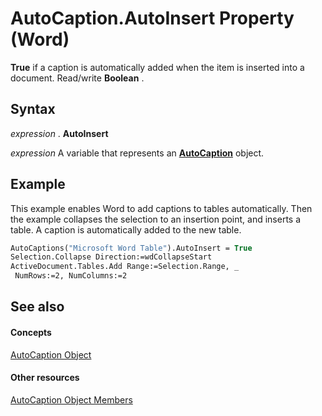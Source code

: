 
# AutoCaption.AutoInsert Property (Word)

 **True** if a caption is automatically added when the item is inserted into a document. Read/write **Boolean** .


## Syntax

 _expression_ . **AutoInsert**

 _expression_ A variable that represents an **[AutoCaption](895b5181-d36f-7f63-572a-c2d37c878e17.md)** object.


## Example

This example enables Word to add captions to tables automatically. Then the example collapses the selection to an insertion point, and inserts a table. A caption is automatically added to the new table.


```vb
AutoCaptions("Microsoft Word Table").AutoInsert = True 
Selection.Collapse Direction:=wdCollapseStart 
ActiveDocument.Tables.Add Range:=Selection.Range, _ 
 NumRows:=2, NumColumns:=2
```


## See also


#### Concepts


[AutoCaption Object](895b5181-d36f-7f63-572a-c2d37c878e17.md)
#### Other resources


[AutoCaption Object Members](48332cba-c2a5-a641-dc08-4cc2774ee5e6.md)
